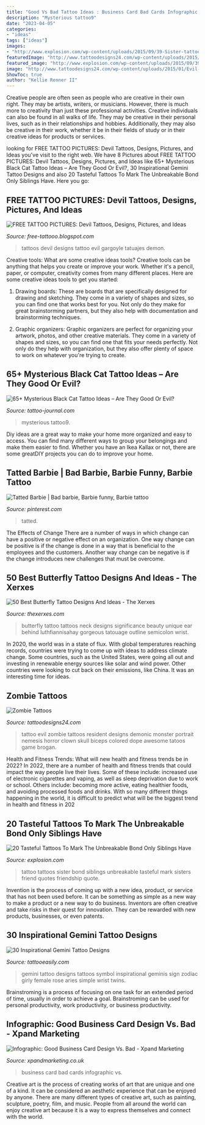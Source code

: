 ```yaml
---
title: "Good Vs Bad Tattoo Ideas : Business Card Bad Cards Infographic Vs"
description: "Mysterious tattoo9"
date: "2023-04-05"
categories:
- "ideas"
tags: ["ideas"]
images:
- "http://www.explosion.com/wp-content/uploads/2015/09/39-Sister-tattoo-ideas.jpg"
featuredImage: "http://www.tattoodesigns24.com/wp-content/uploads/2015/01/Evil-Zombie-Portrait-Tattoo.jpg"
featured_image: "http://www.explosion.com/wp-content/uploads/2015/09/39-Sister-tattoo-ideas.jpg"
image: "http://www.tattoodesigns24.com/wp-content/uploads/2015/01/Evil-Zombie-Portrait-Tattoo.jpg"
ShowToc: true
author: "Kellie Renner II"
---
```



Creative people are often seen as people who are creative in their own right. They may be artists, writers, or musicians. However, there is much more to creativity than just these professional activities. Creative individuals can also be found in all walks of life. They may be creative in their personal lives, such as in their relationships and hobbies. Additionally, they may also be creative in their work, whether it be in their fields of study or in their creative ideas for products or services.

	

		
looking for FREE TATTOO PICTURES: Devil Tattoos, Designs, Pictures, and Ideas you've visit to the right web. We have 8 Pictures about FREE TATTOO PICTURES: Devil Tattoos, Designs, Pictures, and Ideas like 65+ Mysterious Black Cat Tattoo Ideas – Are They Good Or Evil?, 30 Inspirational Gemini Tattoo Designs and also 20 Tasteful Tattoos To Mark The Unbreakable Bond Only Siblings Have. Here you go:
		
    
## FREE TATTOO PICTURES: Devil Tattoos, Designs, Pictures, And Ideas

<img loading=lazy src="http://2.bp.blogspot.com/-QBgm-Iw85ts/Tk5Bo_G8xxI/AAAAAAAAAK8/Ut5kVC8hIKk/s1600/Devil+Tattoos-Devil-Tattoos-1.jpg" onerror="this.onerror=null;this.src='https://tse1.mm.bing.net/th?id=OIP.IA5N8kq-CLs-Zw87uQCxgQHaJ4&amp;pid=15.1';" alt="FREE TATTOO PICTURES: Devil Tattoos, Designs, Pictures, and Ideas">

_Source: free-tattooo.blogspot.com_

>tattoos devil designs tattoo evil gargoyle tatuajes demon. 

	

Creative tools: What are some creative ideas tools?
Creative tools can be anything that helps you create or improve your work. Whether it's a pencil, paper, or computer, creativity comes from many different places. Here are some creative ideas tools to get you started:
1. Drawing boards: These are boards that are specifically designed for drawing and sketching. They come in a variety of shapes and sizes, so you can find one that works best for you. Not only do they make for great brainstorming partners, but they also help with documentation and brainstorming techniques.

2. Graphic organizers: Graphic organizers are perfect for organizing your artwork, photos, and other creative materials. They come in a variety of shapes and sizes, so you can find one that fits your needs perfectly. Not only do they help with organization, but they also offer plenty of space to work on whatever you're trying to create.

    
## 65+ Mysterious Black Cat Tattoo Ideas – Are They Good Or Evil?

<img loading=lazy src="https://tattoo-journal.com/wp-content/uploads/2016/08/black-cat-tattoo9-650x650.jpg" onerror="this.onerror=null;this.src='https://tse4.mm.bing.net/th?id=OIP.-W9itcCUwLynh-HpPS4JgwHaHa&amp;pid=15.1';" alt="65+ Mysterious Black Cat Tattoo Ideas – Are They Good Or Evil?">

_Source: tattoo-journal.com_

>mysterious tattoo9. 

	

Diy ideas are a great way to make your home more organized and easy to access. You can find many different ways to group your belongings and make them easier to find. Whether you have an Ikea Kallax or not, there are some greatDIY projects you can do to improve your home.

    
## Tatted Barbie | Bad Barbie, Barbie Funny, Barbie Tattoo

<img loading=lazy src="https://i.pinimg.com/736x/77/cf/aa/77cfaaae44aeab4c9c5294bdfeb0cecc.jpg" onerror="this.onerror=null;this.src='https://tse3.mm.bing.net/th?id=OIP.RhzJFwbkWguxCaxQHNgANgHaLH&amp;pid=15.1';" alt="Tatted Barbie | Bad barbie, Barbie funny, Barbie tattoo">

_Source: pinterest.com_

>tatted. 

	

The Effects of Change
There are a number of ways in which change can have a positive or negative effect on an organization. One way change can be positive is if the change is done in a way that is beneficial to the employees and the customers. Another way change can be negative is if the change introduces new challenges that must be overcome.

    
## 50 Best Butterfly Tattoo Designs And Ideas - The Xerxes

<img loading=lazy src="http://thexerxes.com/wp-content/uploads/2015/12/great-butterfly-neck-tattoo-design..jpg" onerror="this.onerror=null;this.src='https://tse3.mm.bing.net/th?id=OIP.x_M8tZh8y4qzWk4XklsZAQHaKo&amp;pid=15.1';" alt="50 Best Butterfly Tattoo Designs And Ideas - The Xerxes">

_Source: thexerxes.com_

>butterfly tattoo tattoos neck designs significance beauty unique ear behind luthfiannisahay gorgeous tatouage outline semicolon wrist. 

	

In 2020, the world was in a state of flux. With global temperatures reaching records, countries were trying to come up with ideas to address climate change. Some countries, such as the United States, were going all out and investing in renewable energy sources like solar and wind power. Other countries were looking to cut back on their emissions, like China. It was an interesting time for ideas.

    
## Zombie Tattoos

<img loading=lazy src="http://www.tattoodesigns24.com/wp-content/uploads/2015/01/Evil-Zombie-Portrait-Tattoo.jpg" onerror="this.onerror=null;this.src='https://tse2.mm.bing.net/th?id=OIP.0e_z9t9UBDmh1MSVwz0V0AHaMD&amp;pid=15.1';" alt="Zombie Tattoos">

_Source: tattoodesigns24.com_

>tattoo evil zombie tattoos resident designs demonic monster portrait nemesis horror clown skull biceps colored dope awesome tatoos game brogan. 

	

Health and Fitness Trends: What will new health and fitness trends be in 2022?
In 2022, there are a number of health and fitness trends that could impact the way people live their lives. Some of these include: increased use of electronic cigarettes and vaping, as well as sleep deprivation due to work or school. Others include: becoming more active, eating healthier foods, and avoiding processed foods and drinks. With so many different things happening in the world, it is difficult to predict what will be the biggest trend in health and fitness in 202
    
## 20 Tasteful Tattoos To Mark The Unbreakable Bond Only Siblings Have

<img loading=lazy src="http://www.explosion.com/wp-content/uploads/2015/09/39-Sister-tattoo-ideas.jpg" onerror="this.onerror=null;this.src='https://tse1.mm.bing.net/th?id=OIP.HGMXfnC-AOgk4MfEQcP3VAHaGy&amp;pid=15.1';" alt="20 Tasteful Tattoos To Mark The Unbreakable Bond Only Siblings Have">

_Source: explosion.com_

>tattoo tattoos sister bond siblings unbreakable tasteful mark sisters friend quotes friendship quote. 

	

Invention is the process of coming up with a new idea, product, or service that has not been used before. It can be something as simple as a new way to make a product or a new way to do business. Inventors are often creative and take risks in their quest for innovation. They can be rewarded with new products, businesses, or even patents.

    
## 30 Inspirational Gemini Tattoo Designs

<img loading=lazy src="http://www.tattooeasily.com/wp-content/uploads/2014/06/small-gemini-tattoo-design.jpg" onerror="this.onerror=null;this.src='https://tse1.mm.bing.net/th?id=OIP.jx43hDfTztEM7CJ7-fC87AHaKO&amp;pid=15.1';" alt="30 Inspirational Gemini Tattoo Designs">

_Source: tattooeasily.com_

>gemini tattoo designs tattoos symbol inspirational geminis sign zodiac girly female rose aries simple wrist twins. 

	

Brainstroming is a process of focusing on one task for an extended period of time, usually in order to achieve a goal. Brainstroming can be used for personal productivity, work productivity, or business productivity.

    
## Infographic: Good Business Card Design Vs. Bad - Xpand Marketing

<img loading=lazy src="https://xpandmarketing.co.uk/wp-content/uploads/2013/11/common-business-card-mistakes-thumb.jpg" onerror="this.onerror=null;this.src='https://tse4.mm.bing.net/th?id=OIP.gwDo7_cXk4PmXeI7NjlqrgHaER&amp;pid=15.1';" alt="Infographic: Good Business Card Design Vs. Bad - Xpand Marketing">

_Source: xpandmarketing.co.uk_

>business card bad cards infographic vs. 

	

Creative art is the process of creating works of art that are unique and one of a kind. It can be considered an aesthetic experience that can be enjoyed by anyone. There are many different types of creative art, such as painting, sculpture, poetry, film, and music. People from all around the world can enjoy creative art because it is a way to express themselves and connect with the world.

